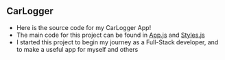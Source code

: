 ## CarLogger
- Here is the source code for my CarLogger App!
- The main code for this project can be found in [App.js](https://github.com/pamyjak/CarLogger/blob/master/App.js) and [Styles.js](https://github.com/pamyjak/CarLogger/blob/master/Styles.js)
- I started this project to begin my journey as a Full-Stack developer, and to make a useful app for myself and others
